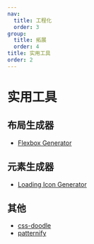 ```yaml
---
nav:
  title: 工程化
  order: 3
group:
  title: 拓展
  order: 4
title: 实用工具
order: 2
---
```


# 实用工具

## 布局生成器

- [Flexbox Generator](https://loading.io/flexbox/)

## 元素生成器

- [Loading Icon Generator](https://loading.io/)

## 其他

- [css-doodle](https://css-doodle.com/)
- [patternify](http://www.patternify.com/)
